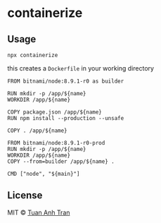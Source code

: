 # containerize

## Usage

```
npx containerize
```

this creates a `Dockerfile` in your working directory

```
FROM bitnami/node:8.9.1-r0 as builder

RUN mkdir -p /app/${name}
WORKDIR /app/${name}

COPY package.json /app/${name}
RUN npm install --production --unsafe

COPY . /app/${name}

FROM bitnami/node:8.9.1-r0-prod
RUN mkdir -p /app/${name}
WORKDIR /app/${name}
COPY --from=builder /app/${name} .

CMD ["node", "${main}"]
```

## License

MIT © [Tuan Anh Tran](https://github.com/tuananh)
